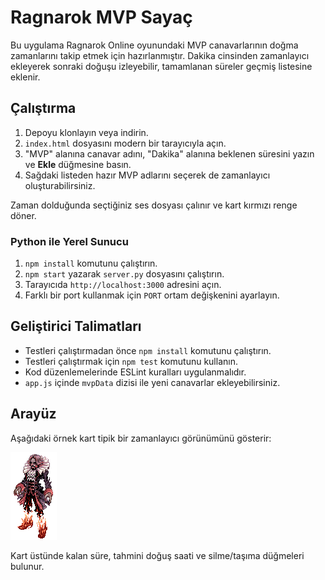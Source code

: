 # Ragnarok MVP Sayaç

Bu uygulama Ragnarok Online oyunundaki MVP canavarlarının doğma zamanlarını takip etmek için hazırlanmıştır. Dakika cinsinden zamanlayıcı ekleyerek sonraki doğuşu izleyebilir, tamamlanan süreler geçmiş listesine eklenir.

## Çalıştırma

1. Depoyu klonlayın veya indirin.
2. `index.html` dosyasını modern bir tarayıcıyla açın.
3. "MVP" alanına canavar adını, "Dakika" alanına beklenen süresini yazın ve **Ekle** düğmesine basın.
4. Sağdaki listeden hazır MVP adlarını seçerek de zamanlayıcı oluşturabilirsiniz.

Zaman dolduğunda seçtiğiniz ses dosyası çalınır ve kart kırmızı renge döner.

### Python ile Yerel Sunucu

1. `npm install` komutunu çalıştırın.
2. `npm start` yazarak `server.py` dosyasını çalıştırın.
3. Tarayıcıda `http://localhost:3000` adresini açın.
4. Farklı bir port kullanmak için `PORT` ortam değişkenini ayarlayın.

## Geliştirici Talimatları

- Testleri çalıştırmadan önce `npm install` komutunu çalıştırın.
- Testleri çalıştırmak için `npm test` komutunu kullanın.
- Kod düzenlemelerinde ESLint kuralları uygulanmalıdır.
- `app.js` içinde `mvpData` dizisi ile yeni canavarlar ekleyebilirsiniz.

## Arayüz

Aşağıdaki örnek kart tipik bir zamanlayıcı görünümünü gösterir:

![Örnek](MVP%20Giff/DRACULA.gif)

Kart üstünde kalan süre, tahmini doğuş saati ve silme/taşıma düğmeleri bulunur.
